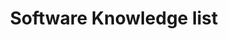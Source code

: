 ---
title: Software Knowledge list
permalink: /categories/Software Knowledge/
layout: category
author_profile: true
taxonomy: Software
---